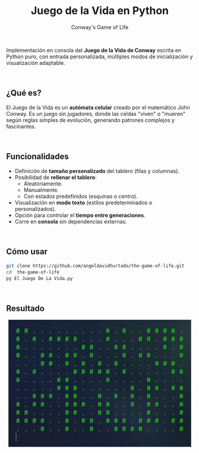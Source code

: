 <br>

<h1 align="center">Juego de la Vida en Python</h1>
<p align="center">Conway's Game of Life</p>

<br>

Implementación en consola del **Juego de la Vida de Conway** escrita en Python puro, con entrada personalizada, múltiples modos de inicialización y visualización adaptable.

<br>

## ¿Qué es?

El Juego de la Vida es un **autómata celular** creado por el matemático John Conway. Es un juego sin jugadores, donde las celdas "viven" o "mueren" según reglas simples de evolución, generando patrones complejos y fascinantes.

<br>

## Funcionalidades

* Definición de **tamaño personalizado** del tablero (filas y columnas).
* Posibilidad de **rellenar el tablero**:
  * Aleatoriamente.
  * Manualmente.
  * Con estados predefinidos (esquinas o centro).
* Visualización en **modo texto** (estilos predeterminados o personalizados).
* Opción para controlar el **tiempo entre generaciones**.
* Corre en **consola** sin dependencias externas.

<br>

## Cómo usar

```bash
git clone https://github.com/angeldavidhurtado/the-game-of-life.git
cd  the-game-of-life
py El Juego De La Vida.py
```

<br>

## Resultado
<p align="center">
  <img src="./the-game-of-life.gif" alt="The Game of Life by Ángel David Hurtado" />
</p>

<br>
